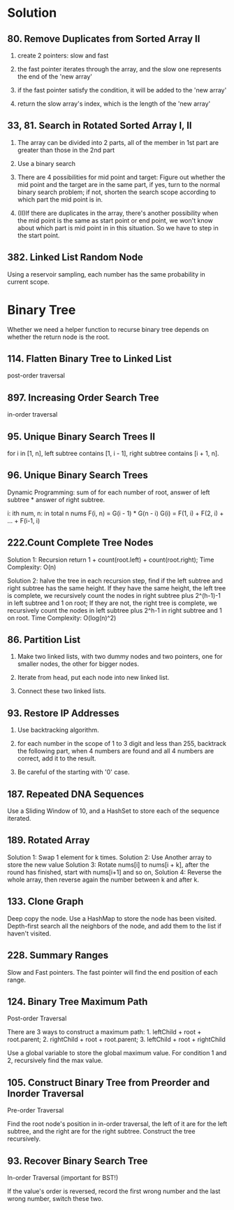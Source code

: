 <!--
 * @Author: your name
 * @Date: 2020-12-02 14:17:07
 * @LastEditTime: 2020-12-11 16:08:03
 * @LastEditors: Please set LastEditors
 * @Description: In User Settings Edit
 * @FilePath: /leetcode-java/Solution.md
-->

# Solution

## 80. Remove Duplicates from Sorted Array II

1. create 2 pointers: slow and fast

2. the fast pointer iterates through the array, and the slow one represents the end of the 'new array'

3. if the fast pointer satisfy the condition, it will be added to the 'new array'

4. return the slow array's index, which is the length of the 'new array'

## 33, 81. Search in Rotated Sorted Array I, II

1. The array can be divided into 2 parts, all of the member in 1st part are greater than those in the 2nd part

2. Use a binary search

3. There are 4 possibilities for mid point and target: Figure out whether the mid point and the target are in the same part, if yes, turn to the normal binary search problem; if not, shorten the search scope according to which part the mid point is in.

4. (II)If there are duplicates in the array, there's another possibility when the mid point is the same as start point or end point, we won't know about which part is mid point in in this situation. So we have to step in the start point.

## 382. Linked List Random Node

Using a reservoir sampling, each number has the same probability in current scope.

# Binary Tree

Whether we need a helper function to recurse binary tree depends on whether the return node is the root.

## 114. Flatten Binary Tree to Linked List

post-order  traversal

## 897. Increasing Order Search Tree

in-order traversal

## 95. Unique Binary Search Trees II

for i in [1, n], left subtree contains [1, i - 1], right subtree contains [i + 1, n].

## 96. Unique Binary Search Trees

Dynamic Programming: sum of for each number of root, answer of left subtree * answer of right subtree.

i: ith num,  n: in total n nums
F(i, n) = G(i - 1) * G(n - i)
G(i) = F(1, i) + F(2, i) + ... + F(i-1, i)

## 222.Count Complete Tree Nodes

Solution 1: Recursion
return 1 + count(root.left) + count(root.right);
Time Complexity: O(n)

Solution 2: halve the tree in each recursion step, find if the left subtree and right subtree has the same height.
If they have the same height, the left tree is complete, we recursively count the nodes in right subtree plus 2^(h-1)-1 in left subtree and 1 on root;
If they are not, the right tree is complete, we recursively count the nodes in left subtree plus 2^h-1 in right subtree and 1 on root.
Time Complexity: O(log(n)^2)

## 86. Partition List

1. Make two linked lists, with two dummy nodes and two pointers, one for smaller nodes, the other for bigger nodes.

2. Iterate from head, put each node into new linked list.

3. Connect these two linked lists.

## 93. Restore IP Addresses

1. Use backtracking algorithm.

2. for each number in the scope of 1 to 3 digit and less than 255, backtrack the following part, when 4 numbers are found and all 4 numbers are correct, add it to the result.

3. Be careful of the starting with '0' case.

## 187. Repeated DNA Sequences

Use a Sliding Window of 10, and a HashSet to store each of the sequence iterated.

## 189. Rotated Array

Solution 1: Swap 1 element for k times.
Solution 2: Use Another array to store the new value
Solution 3: Rotate nums[i] to nums[i + k], after the round has finished, start with nums[i+1] and so on,
Solution 4: Reverse the whole array, then reverse again the number between k and after k.

## 133. Clone Graph

Deep copy the node. Use a HashMap to store the node has been visited. Depth-first search all the neighbors of the node, and add them to the list if haven't visited.

## 228. Summary Ranges

Slow and Fast pointers. The fast pointer will find the end position of each range.

## 124. Binary Tree Maximum Path

Post-order Traversal

There are 3 ways to construct a maximum path: 1. leftChild + root + root.parent; 2. rightChild + root + root.parent; 3. leftChild + root + rightChild

Use a global variable to store the global maximum value. For condition 1 and 2, recursively find the max value.

## 105. Construct Binary Tree from Preorder and Inorder Traversal

Pre-order Traversal

Find the root node's position in in-order traversal, the left of it are for the left subtree, and the right are for the right subtree. Construct the tree recursively.

## 93. Recover Binary Search Tree

In-order Traversal (important for BST!)

If the value's order is reversed, record the first wrong number and the last wrong number, switch these two.


